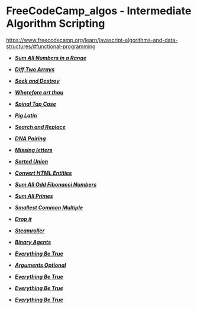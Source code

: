# FreeCodeCamp_algos - Intermediate Algorithm Scripting
https://www.freecodecamp.org/learn/javascript-algorithms-and-data-structures/#functional-programming

* ***[Sum All Numbers in a Range](https://github.com/niktechnopro/FreeCodeCamp_algos/blob/main/sumAllNumbersInRange.js)***
* ***[Diff Two Arrays](https://github.com/niktechnopro/FreeCodeCamp_algos/blob/main/diff_2_arrays.js)***
* ***[Seek and Destroy](https://github.com/niktechnopro/FreeCodeCamp_algos/blob/main/seekAndDestroy.js)***
* ***[Wherefore art thou](https://github.com/niktechnopro/FreeCodeCamp_algos/blob/main/whereforeArtThou.js)***
* ***[Spinal Tap Case](https://github.com/niktechnopro/FreeCodeCamp_algos/blob/main/spinalCase.js)***
* ***[Pig Latin](https://github.com/niktechnopro/FreeCodeCamp_algos/blob/main/pigLatin.js)***
* ***[Search and Replace](https://github.com/niktechnopro/FreeCodeCamp_algos/blob/main/searchAndReplace.js)***
* ***[DNA Pairing](https://github.com/niktechnopro/FreeCodeCamp_algos/blob/main/DNA_pairing.js)***
* ***[Missing letters](https://github.com/niktechnopro/FreeCodeCamp_algos/blob/main/missing_letters.js)***
* ***[Sorted Union](https://github.com/niktechnopro/FreeCodeCamp_algos/blob/main/sortedUnion.js)***
* ***[Convert HTML Entities](https://github.com/niktechnopro/FreeCodeCamp_algos/blob/main/convertHTMLEntities.js)***
* ***[Sum All Odd Fibonacci Numbers](https://github.com/niktechnopro/FreeCodeCamp_algos/blob/main/sumAllOddFibonacciNumbers.js)***
* ***[Sum All Primes](https://github.com/niktechnopro/FreeCodeCamp_algos/blob/main/sumAllPrimes.js)***
* ***[Smallest Common Multiple](https://github.com/niktechnopro/FreeCodeCamp_algos/blob/main/smallestCommonMultiple.js)***
* ***[Drop it](https://github.com/niktechnopro/FreeCodeCamp_algos/blob/main/dropIt.js)***
* ***[Steamroller](https://github.com/niktechnopro/FreeCodeCamp_algos/blob/main/streamRoller.js)***
* ***[Binary Agents](https://github.com/niktechnopro/FreeCodeCamp_algos/blob/main/binaryAgents.js)***
* ***[Everything Be True](https://github.com/niktechnopro/FreeCodeCamp_algos/blob/main/everythingBeTrue.js)***
* ***[Arguments Optional](https://github.com/niktechnopro/FreeCodeCamp_algos/blob/main/argumentsOptional.js)***


* ***[Everything Be True](https://github.com/niktechnopro/FreeCodeCamp_algos/blob/main/everythingBeTrue.js)***

* ***[Everything Be True](https://github.com/niktechnopro/FreeCodeCamp_algos/blob/main/everythingBeTrue.js)***

* ***[Everything Be True](https://github.com/niktechnopro/FreeCodeCamp_algos/blob/main/everythingBeTrue.js)***

